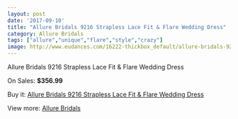 ```yaml
---
layout: post
date: '2017-09-10'
title: "Allure Bridals 9216 Strapless Lace Fit & Flare Wedding Dress"
category: Allure Bridals
tags: ["allure","unique","flare","style","crazy"]
image: http://www.eudances.com/16222-thickbox_default/allure-bridals-9216-strapless-lace-fit-flare-wedding-dress.jpg
---
```

Allure Bridals 9216 Strapless Lace Fit & Flare Wedding Dress

On Sales: **$356.99**
<a href="https://www.eudances.com/en/allure-bridals/4767-allure-bridals-9216-strapless-lace-fit-flare-wedding-dress.html"><amp-img layout="responsive" width="600" height="600" src="//www.eudances.com/16222-thickbox_default/allure-bridals-9216-strapless-lace-fit-flare-wedding-dress.jpg" alt="Allure Bridals 9216 Strapless Lace Fit & Flare Wedding Dress 0" /></a>
<a href="https://www.eudances.com/en/allure-bridals/4767-allure-bridals-9216-strapless-lace-fit-flare-wedding-dress.html"><amp-img layout="responsive" width="600" height="600" src="//www.eudances.com/16225-thickbox_default/allure-bridals-9216-strapless-lace-fit-flare-wedding-dress.jpg" alt="Allure Bridals 9216 Strapless Lace Fit & Flare Wedding Dress 1" /></a>
<a href="https://www.eudances.com/en/allure-bridals/4767-allure-bridals-9216-strapless-lace-fit-flare-wedding-dress.html"><amp-img layout="responsive" width="600" height="600" src="//www.eudances.com/16224-thickbox_default/allure-bridals-9216-strapless-lace-fit-flare-wedding-dress.jpg" alt="Allure Bridals 9216 Strapless Lace Fit & Flare Wedding Dress 2" /></a>
<a href="https://www.eudances.com/en/allure-bridals/4767-allure-bridals-9216-strapless-lace-fit-flare-wedding-dress.html"><amp-img layout="responsive" width="600" height="600" src="//www.eudances.com/16223-thickbox_default/allure-bridals-9216-strapless-lace-fit-flare-wedding-dress.jpg" alt="Allure Bridals 9216 Strapless Lace Fit & Flare Wedding Dress 3" /></a>

Buy it: [Allure Bridals 9216 Strapless Lace Fit & Flare Wedding Dress](https://www.eudances.com/en/allure-bridals/4767-allure-bridals-9216-strapless-lace-fit-flare-wedding-dress.html "Allure Bridals 9216 Strapless Lace Fit & Flare Wedding Dress")

View more: [Allure Bridals](https://www.eudances.com/en/2-allure-bridals "Allure Bridals")
